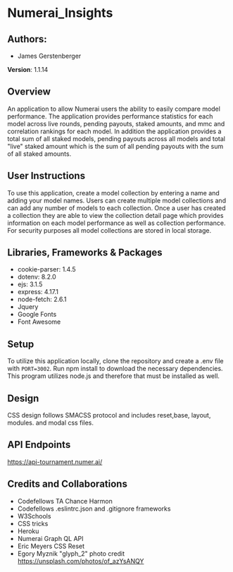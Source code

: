 # Numerai_Insights

## Authors:
* James Gerstenberger

**Version**: 1.1.14

## Overview
An application to allow Numerai users the ability to easily compare model performance. The application provides performance statistics for each model across live rounds, pending payouts, staked amounts, and mmc and correlation rankings for each model. In addition the application provides a total sum of all staked models, pending payouts across all models and total "live" staked amount which is the sum of all pending payouts with the sum of all staked amounts.

## User Instructions
To use this application, create a model collection by entering a name and adding your model names. Users can create multiple model collections and can add any number of models to each collection. Once a user has created a collection they are able to view the collection detail page which provides information on each model performance as well as collection performance. For security purposes all model collections are stored in local storage.

## Libraries, Frameworks & Packages
  * cookie-parser: 1.4.5
  * dotenv: 8.2.0
  * ejs: 3.1.5
  * express: 4.17.1
  * node-fetch: 2.6.1
  * Jquery
  * Google Fonts
  * Font Awesome

## Setup
To utilize this application locally, clone the repository and create a .env file with ```PORT=3002```. Run npm install to download the necessary dependencies. This program utilizes node.js and therefore that must be installed as well.

## Design
CSS design follows SMACSS protocol and includes reset,base, layout, modules. and modal css files.

## API Endpoints
https://api-tournament.numer.ai/

## Credits and Collaborations
* Codefellows TA Chance Harmon
* Codefellows .eslintrc.json and .gitignore frameworks
* W3Schools
* CSS tricks
* Heroku
* Numerai Graph QL API
* Eric Meyers CSS Reset
* Egory Myznik "glyph_2" photo credit https://unsplash.com/photos/of_azYsANQY
